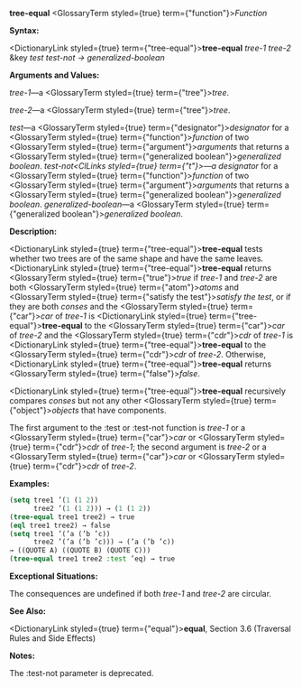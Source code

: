 **tree-equal** <GlossaryTerm styled={true} term={"function"}><i>Function</i></GlossaryTerm> 



**Syntax:** 



<DictionaryLink styled={true} term={"tree-equal"}><b>tree-equal</b></DictionaryLink> *tree-1 tree-2* &amp;key *test test-not → generalized-boolean* 



**Arguments and Values:** 



*tree-1*—a <GlossaryTerm styled={true} term={"tree"}><i>tree</i></GlossaryTerm>. 



*tree-2*—a <GlossaryTerm styled={true} term={"tree"}><i>tree</i></GlossaryTerm>. 



*test*—a <GlossaryTerm styled={true} term={"designator"}><i>designator</i></GlossaryTerm> for a <GlossaryTerm styled={true} term={"function"}><i>function</i></GlossaryTerm> of two <GlossaryTerm styled={true} term={"argument"}><i>arguments</i></GlossaryTerm> that returns a <GlossaryTerm styled={true} term={"generalized boolean"}><i>generalized boolean</i></GlossaryTerm>. *test-not<ClLinks styled={true} term={"t"}><i>—a </i></ClLinks>designator* for a <GlossaryTerm styled={true} term={"function"}><i>function</i></GlossaryTerm> of two <GlossaryTerm styled={true} term={"argument"}><i>arguments</i></GlossaryTerm> that returns a <GlossaryTerm styled={true} term={"generalized boolean"}><i>generalized boolean</i></GlossaryTerm>. *generalized-boolean*—a <GlossaryTerm styled={true} term={"generalized boolean"}><i>generalized boolean</i></GlossaryTerm>. 



**Description:** 



<DictionaryLink styled={true} term={"tree-equal"}><b>tree-equal</b></DictionaryLink> tests whether two trees are of the same shape and have the same leaves. <DictionaryLink styled={true} term={"tree-equal"}><b>tree-equal</b></DictionaryLink> returns <GlossaryTerm styled={true} term={"true"}><i>true</i></GlossaryTerm> if *tree-1* and *tree-2* are both <GlossaryTerm styled={true} term={"atom"}><i>atoms</i></GlossaryTerm> and <GlossaryTerm styled={true} term={"satisfy the test"}><i>satisfy the test</i></GlossaryTerm>, or if they are both *conses* and the <GlossaryTerm styled={true} term={"car"}><i>car</i></GlossaryTerm> of *tree-1* is <DictionaryLink styled={true} term={"tree-equal"}><b>tree-equal</b></DictionaryLink> to the <GlossaryTerm styled={true} term={"car"}><i>car</i></GlossaryTerm> of *tree-2* and the <GlossaryTerm styled={true} term={"cdr"}><i>cdr</i></GlossaryTerm> of *tree-1* is <DictionaryLink styled={true} term={"tree-equal"}><b>tree-equal</b></DictionaryLink> to the <GlossaryTerm styled={true} term={"cdr"}><i>cdr</i></GlossaryTerm> of *tree-2*. Otherwise, <DictionaryLink styled={true} term={"tree-equal"}><b>tree-equal</b></DictionaryLink> returns <GlossaryTerm styled={true} term={"false"}><i>false</i></GlossaryTerm>. 



<DictionaryLink styled={true} term={"tree-equal"}><b>tree-equal</b></DictionaryLink> recursively compares *conses* but not any other <GlossaryTerm styled={true} term={"object"}><i>objects</i></GlossaryTerm> that have components. 



The first argument to the :test or :test-not function is *tree-1* or a <GlossaryTerm styled={true} term={"car"}><i>car</i></GlossaryTerm> or <GlossaryTerm styled={true} term={"cdr"}><i>cdr</i></GlossaryTerm> of *tree-1*; the second argument is *tree-2* or a <GlossaryTerm styled={true} term={"car"}><i>car</i></GlossaryTerm> or <GlossaryTerm styled={true} term={"cdr"}><i>cdr</i></GlossaryTerm> of *tree-2*. 



**Examples:**
```lisp
(setq tree1 ’(1 (1 2)) 
      tree2 ’(1 (1 2))) → (1 (1 2)) 
(tree-equal tree1 tree2) → true 
(eql tree1 tree2) → false 
(setq tree1 ’(’a (’b ’c)) 
      tree2 ’(’a (’b ’c))) → (’a (’b ’c)) 
→ ((QUOTE A) ((QUOTE B) (QUOTE C))) 
(tree-equal tree1 tree2 :test ’eq) → true 
```
**Exceptional Situations:** 



The consequences are undefined if both *tree-1* and *tree-2* are circular. 



**See Also:** 



<DictionaryLink styled={true} term={"equal"}><b>equal</b></DictionaryLink>, Section 3.6 (Traversal Rules and Side Effects) 



**Notes:** 



The :test-not parameter is deprecated. 







 



 



